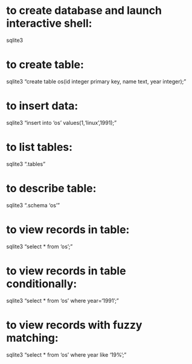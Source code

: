 to create database and launch interactive shell:
================================================

sqlite3

to create table:
================

sqlite3 “create table os(id integer primary key, name text, year integer);”

to insert data:
===============

sqlite3 “insert into ‘os’ values(1,‘linux’,1991);”

to list tables:
===============

sqlite3 “.tables”

to describe table:
==================

sqlite3 “.schema ‘os’”

to view records in table:
=========================

sqlite3 “select \* from ‘os’;”

to view records in table conditionally:
=======================================

sqlite3 “select \* from ‘os’ where year=‘1991’;”

to view records with fuzzy matching:
====================================

sqlite3 “select \* from ‘os’ where year like ‘19%’;”
